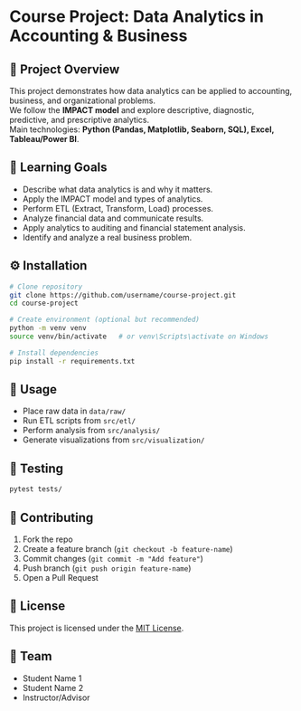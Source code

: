 # Course Project: Data Analytics in Accounting & Business

## 📌 Project Overview
This project demonstrates how data analytics can be applied to accounting, business, and organizational problems.  
We follow the **IMPACT model** and explore descriptive, diagnostic, predictive, and prescriptive analytics.  
Main technologies: **Python (Pandas, Matplotlib, Seaborn, SQL), Excel, Tableau/Power BI**.

## 🎯 Learning Goals
- Describe what data analytics is and why it matters.
- Apply the IMPACT model and types of analytics.
- Perform ETL (Extract, Transform, Load) processes.
- Analyze financial data and communicate results.
- Apply analytics to auditing and financial statement analysis.
- Identify and analyze a real business problem.

## ⚙️ Installation
```bash
# Clone repository
git clone https://github.com/username/course-project.git
cd course-project

# Create environment (optional but recommended)
python -m venv venv
source venv/bin/activate   # or venv\Scripts\activate on Windows

# Install dependencies
pip install -r requirements.txt
```

## 🚀 Usage
- Place raw data in `data/raw/`
- Run ETL scripts from `src/etl/`
- Perform analysis from `src/analysis/`
- Generate visualizations from `src/visualization/`

## 🧪 Testing
```bash
pytest tests/
```

## 🤝 Contributing
1. Fork the repo
2. Create a feature branch (`git checkout -b feature-name`)
3. Commit changes (`git commit -m "Add feature"`)
4. Push branch (`git push origin feature-name`)
5. Open a Pull Request

## 📜 License
This project is licensed under the [MIT License](LICENSE).

## 👥 Team
- Student Name 1
- Student Name 2
- Instructor/Advisor
